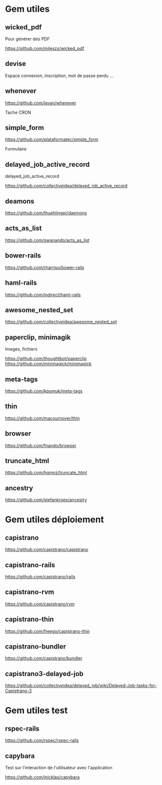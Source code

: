 Gem utiles
==

wicked_pdf
--

Pour générer des PDF

https://github.com/mileszs/wicked_pdf

devise
--

Espace connexion, inscription, mot de passe perdu ...

whenever
--
https://github.com/javan/whenever

Tache CRON

simple_form
--

https://github.com/plataformatec/simple_form

Formulaire

delayed_job_active_record
--

delayed_job_active_record

https://github.com/collectiveidea/delayed_job_active_record

deamons
--

https://github.com/thuehlinger/daemons

acts_as_list
--

https://github.com/swanandp/acts_as_list

bower-rails
--

https://github.com/rharriso/bower-rails

haml-rails
--

https://github.com/indirect/haml-rails

awesome_nested_set
--

https://github.com/collectiveidea/awesome_nested_set

paperclip, minimagik
--

Images, fichiers

https://github.com/thoughtbot/paperclip
https://github.com/minimagick/minimagick

meta-tags
--

https://github.com/kpumuk/meta-tags

thin
--

https://github.com/macournoyer/thin

browser
--

https://github.com/fnando/browser

truncate_html
--

https://github.com/hgmnz/truncate_html

ancestry
--

https://github.com/stefankroes/ancestry


Gem utiles déploiement
==

capistrano
--

https://github.com/capistrano/capistrano

capistrano-rails
--

https://github.com/capistrano/rails

capistrano-rvm
--

https://github.com/capistrano/rvm

capistrano-thin
--

https://github.com/freego/capistrano-thin

capistrano-bundler
--

https://github.com/capistrano/bundler

capistrano3-delayed-job
--

https://github.com/collectiveidea/delayed_job/wiki/Delayed-Job-tasks-for-Capistrano-3

Gem utiles test
==

rspec-rails
--

https://github.com/rspec/rspec-rails

capybara
--

Test sur l'interaction de l'utilisateur avec l'application

https://github.com/jnicklas/capybara





